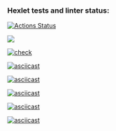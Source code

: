 ### Hexlet tests and linter status:
[![Actions Status](https://github.com/EvgRass/php-project-lvl1/workflows/hexlet-check/badge.svg)](https://github.com/EvgRass/php-project-lvl1/actions)

<a href="https://codeclimate.com/github/codeclimate/codeclimate/maintainability"><img src="https://api.codeclimate.com/v1/badges/a99a88d28ad37a79dbf6/maintainability" /></a>

[![check](https://github.com/EvgRass/php-project-lvl1/actions/workflows/check.yml/badge.svg)](https://github.com/EvgRass/php-project-lvl1/actions/workflows/check.yml)

[![asciicast](https://asciinema.org/a/QXGa1rWyoum8qC91lcDPMrJX1.svg)](https://asciinema.org/a/QXGa1rWyoum8qC91lcDPMrJX1)

[![asciicast](https://asciinema.org/a/6v5mrzAdJpFP5rMq6FnleEQRF.svg)](https://asciinema.org/a/6v5mrzAdJpFP5rMq6FnleEQRF)

[![asciicast](https://asciinema.org/a/C8N8JrmmbY6rc26vjwrYZJJma.svg)](https://asciinema.org/a/C8N8JrmmbY6rc26vjwrYZJJma)

[![asciicast](https://asciinema.org/a/N2o7vYQbuExmZOQkMe41JFyqt.svg)](https://asciinema.org/a/N2o7vYQbuExmZOQkMe41JFyqt)

[![asciicast](https://asciinema.org/a/hDvBPDSwCopKWMjg0WX40CNP0.svg)](https://asciinema.org/a/hDvBPDSwCopKWMjg0WX40CNP0)

